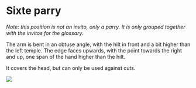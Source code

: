 # Sixte parry

*Note: this position is not an invito, only a parry. It is only grouped together with the invitos for the glossary.*

The arm is bent in an obtuse angle, with the hilt in front and a bit higher than the left temple. The edge faces upwards, with the point towards the right and up, one span of the hand higher than the hilt.

It covers the head, but can only be used against cuts.

![](resource:assets/images/szekszt_vedes.png)
